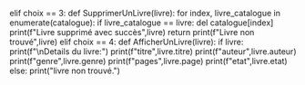 elif choix == 3:
         def SupprimerUnLivre(livre):
            for index, livre_catalogue in enumerate(catalogue):
               if livre_catalogue == livre:
                 del catalogue[index]
                 print(f"Livre supprimé avec succès",livre)
                 return
                 print(f"Livre non trouvé",livre)
     elif choix == 4:
         def AfficherUnLivre(livre):
             if livre:
                print(f"\nDetails du livre:")
                print(f"titre",livre.titre)
                print(f"auteur",livre.auteur)
                print(f"genre",livre.genre)
                print(f"pages",livre.page)
                print(f"etat",livre.etat)
             else:
                print("livre non trouvé.")
